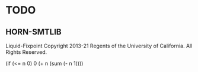 # TODO

## HORN-SMTLIB

Liquid-Fixpoint Copyright 2013-21 Regents of the University of California.
All Rights Reserved.


(if (<= n 0) 0 (+ n (sum (- n 1))))
